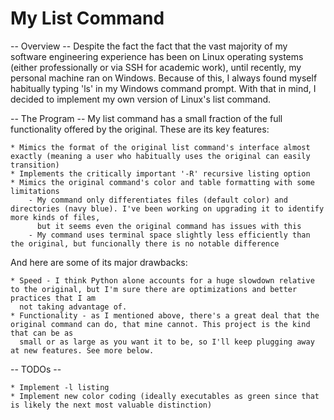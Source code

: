 # My List Command

-- Overview --
Despite the fact the fact that the vast majority of my software engineering experience has been on Linux operating systems (either professionally or via SSH for academic work), until recently, my personal machine ran on Windows. Because of this, I always found myself habitually typing 'ls' in my Windows command prompt. With that in mind, I decided to implement my own version of Linux's list command.

-- The Program --
My list command has a small fraction of the full functionality offered by the original. These are its key features:

    * Mimics the format of the original list command's interface almost exactly (meaning a user who habitually uses the original can easily transition)
    * Implements the critically important '-R' recursive listing option
    * Mimics the original command's color and table formatting with some limitations
        - My command only differentiates files (default color) and directories (navy blue). I've been working on upgrading it to identify more kinds of files,
          but it seems even the original command has issues with this
        - My command uses terminal space slightly less efficiently than the original, but funcionally there is no notable difference
        

And here are some of its major drawbacks:

    * Speed - I think Python alone accounts for a huge slowdown relative to the original, but I'm sure there are optimizations and better practices that I am
      not taking advantage of.
    * Functionality - as I mentioned above, there's a great deal that the original command can do, that mine cannot. This project is the kind that can be as 
      small or as large as you want it to be, so I'll keep plugging away at new features. See more below.
      
-- TODOs --

    * Implement -l listing
    * Implement new color coding (ideally executables as green since that is likely the next most valuable distinction)
